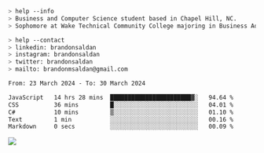 ````bash
> help --info
> Business and Computer Science student based in Chapel Hill, NC.
> Sophomore at Wake Technical Community College majoring in Business Administration.
````

````bash
> help --contact
> linkedin: brandonsaldan
> instagram: brandonsaldan
> twitter: brandonsaldan
> mailto: brandonmsaldan@gmail.com
````

<!--START_SECTION:waka-->

```txt
From: 23 March 2024 - To: 30 March 2024

JavaScript   14 hrs 28 mins  ███████████████████████▓░   94.64 %
CSS          36 mins         █░░░░░░░░░░░░░░░░░░░░░░░░   04.01 %
C#           10 mins         ▒░░░░░░░░░░░░░░░░░░░░░░░░   01.10 %
Text         1 min           ░░░░░░░░░░░░░░░░░░░░░░░░░   00.16 %
Markdown     0 secs          ░░░░░░░░░░░░░░░░░░░░░░░░░   00.09 %
```

<!--END_SECTION:waka-->

![](https://komarev.com/ghpvc/?username=brandonsaldan&color=6A8AFF)
